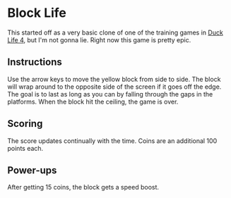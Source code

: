 # Block Life

This started off as a very basic clone of one of the training games in [Duck Life 4](http://www.abcya.com/duck_life_4.htm), but I'm not gonna lie. Right now this game is pretty epic.

## Instructions ##

Use the arrow keys to move the yellow block from side to side. The block will wrap around to the opposite side of the screen if it goes off the edge. The goal is to last as long as you can by falling through the gaps in the platforms. When the block hit the ceiling, the game is over.

## Scoring ##

The score updates continually with the time. Coins are an additional 100 points each.

## Power-ups ##

After getting 15 coins, the block gets a speed boost.
